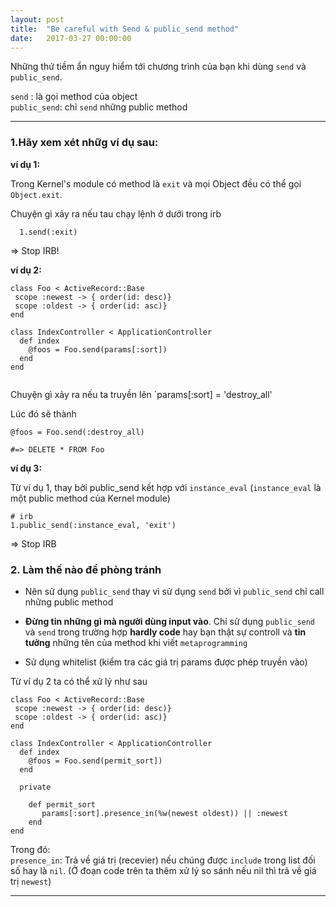 ```yaml
---
layout: post
title:  "Be careful with Send & public_send method"
date:   2017-03-27 00:00:00
---
```


Những thứ tiềm ẩn nguy hiểm tới chương trình của bạn khi dùng `send` và `public_send`.

`send` : là gọi method của object  
`public_send`: chỉ `send` những public method

---

### 1.Hãy xem xét nhữg ví dụ sau:

**ví dụ 1:**

Trong Kernel's module có method là `exit`  và mọi Object đều có thể gọi `Object.exit`.

Chuyện gì xảy ra nếu tau chạy lệnh ở dưới trong irb

```
  1.send(:exit)  

```
=> Stop IRB!

**ví dụ 2:**  

```
class Foo < ActiveRecord::Base
 scope :newest -> { order(id: desc)}
 scope :oldest -> { order(id: asc)}
end

class IndexController < ApplicationController
  def index
    @foos = Foo.send(params[:sort])
  end
end
 
```

Chuyện gì xảy ra nếu ta truyền lên `params[:sort] = 'destroy_all'

Lúc đó sẽ thành 

```
@foos = Foo.send(:destroy_all)

#=> DELETE * FROM Foo

```

**ví dụ 3:**

Từ ví dụ 1, thay bởi public_send kết hợp với `instance_eval` (`instance_eval` là một public method của Kernel module)


```
# irb
1.public_send(:instance_eval, 'exit')

```
=> Stop IRB



### 2. Làm thế nào để phòng tránh

- Nên sử dụng `public_send` thay vì sử dụng `send` bởi vì `public_send` chỉ call những public method

- **Đừng tin những gì mà người dùng input vào**. Chỉ sử dụng `public_send` và `send` trong trường hợp **hardly code** hay bạn thật sự controll và **tin tưởng** những tên của method khi viết `metaprogramming` 

- Sử dụng whitelist (kiểm tra các giá trị params được phép truyền vào)

Từ ví dụ 2 ta có thể xử lý như sau

```
class Foo < ActiveRecord::Base
 scope :newest -> { order(id: desc)}
 scope :oldest -> { order(id: asc)}
end

class IndexController < ApplicationController
  def index
    @foos = Foo.send(permit_sort])
  end

  private

    def permit_sort
       params[:sort].presence_in(%w(newest oldest)) || :newest
    end
end

```  
Trong đó:  
`presence_in`: Trả về giá trị (recevier) nếu chúng được `include` trong list đối số hay là `nil`.
(Ở đoạn code trên ta thêm xử lý so sánh nếu nil thì trả về giá trị `newest`)

---
